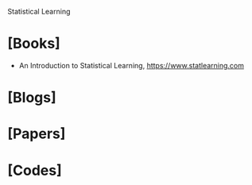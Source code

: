 Statistical Learning

# [Books]
+ An Introduction to Statistical Learning, https://www.statlearning.com

# [Blogs]


# [Papers]

# [Codes]


